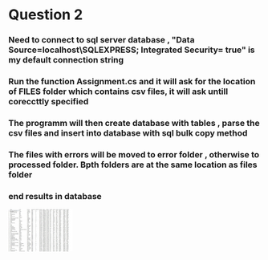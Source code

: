 # Question 2 

### Need to connect to sql server database , "Data Source=localhost\SQLEXPRESS; Integrated Security= true" is my default connection string

### Run the function Assignment.cs and it will ask for the location of FILES folder which contains csv files, it will ask untill coreccttly specified

### The programm will then create database with tables , parse the csv files and insert into database with sql bulk copy method

### The files with errors will be moved to error folder , otherwise to processed folder. Bpth folders are at the same location as files folder

### end results in database 

<img src="/question2/result.jpeg" width="128"/>
